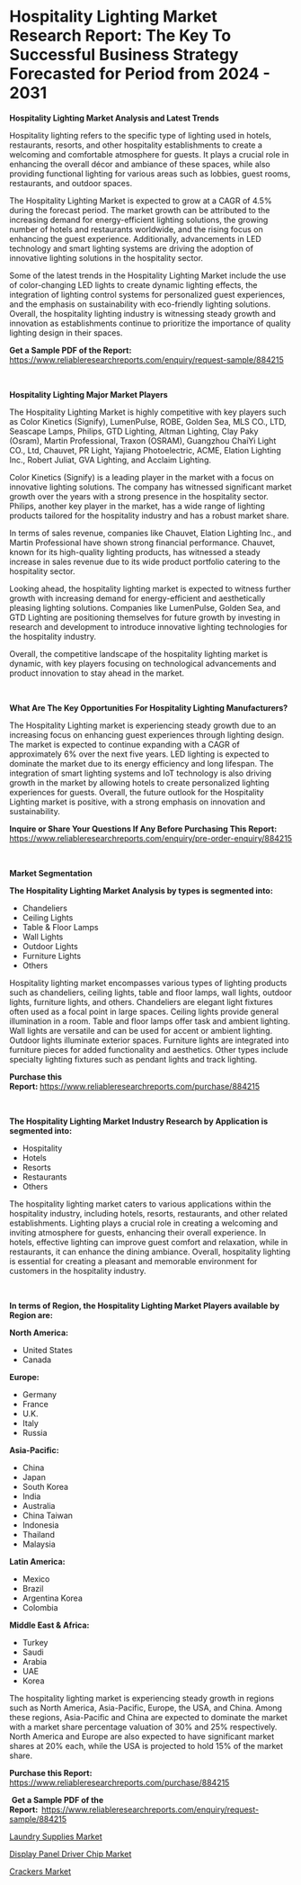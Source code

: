 <p><h1>Hospitality Lighting Market Research Report: The Key To Successful Business Strategy Forecasted for Period from 2024 - 2031</h1></p><p><strong>Hospitality Lighting Market Analysis and Latest Trends</strong></p>
<p><p>Hospitality lighting refers to the specific type of lighting used in hotels, restaurants, resorts, and other hospitality establishments to create a welcoming and comfortable atmosphere for guests. It plays a crucial role in enhancing the overall décor and ambiance of these spaces, while also providing functional lighting for various areas such as lobbies, guest rooms, restaurants, and outdoor spaces.</p><p>The Hospitality Lighting Market is expected to grow at a CAGR of 4.5% during the forecast period. The market growth can be attributed to the increasing demand for energy-efficient lighting solutions, the growing number of hotels and restaurants worldwide, and the rising focus on enhancing the guest experience. Additionally, advancements in LED technology and smart lighting systems are driving the adoption of innovative lighting solutions in the hospitality sector.</p><p>Some of the latest trends in the Hospitality Lighting Market include the use of color-changing LED lights to create dynamic lighting effects, the integration of lighting control systems for personalized guest experiences, and the emphasis on sustainability with eco-friendly lighting solutions. Overall, the hospitality lighting industry is witnessing steady growth and innovation as establishments continue to prioritize the importance of quality lighting design in their spaces.</p></p>
<p><strong>Get a Sample PDF of the Report:&nbsp;</strong> <a href="https://www.reliableresearchreports.com/enquiry/request-sample/884215">https://www.reliableresearchreports.com/enquiry/request-sample/884215</a></p>
<p>&nbsp;</p>
<p><strong>Hospitality Lighting Major Market Players</strong></p>
<p><p>The Hospitality Lighting Market is highly competitive with key players such as Color Kinetics (Signify), LumenPulse, ROBE, Golden Sea, MLS CO., LTD, Seascape Lamps, Philips, GTD Lighting, Altman Lighting, Clay Paky (Osram), Martin Professional, Traxon (OSRAM), Guangzhou ChaiYi Light CO., Ltd, Chauvet, PR Light, Yajiang Photoelectric, ACME, Elation Lighting Inc., Robert Juliat, GVA Lighting, and Acclaim Lighting.</p><p>Color Kinetics (Signify) is a leading player in the market with a focus on innovative lighting solutions. The company has witnessed significant market growth over the years with a strong presence in the hospitality sector. Philips, another key player in the market, has a wide range of lighting products tailored for the hospitality industry and has a robust market share.</p><p>In terms of sales revenue, companies like Chauvet, Elation Lighting Inc., and Martin Professional have shown strong financial performance. Chauvet, known for its high-quality lighting products, has witnessed a steady increase in sales revenue due to its wide product portfolio catering to the hospitality sector.</p><p>Looking ahead, the hospitality lighting market is expected to witness further growth with increasing demand for energy-efficient and aesthetically pleasing lighting solutions. Companies like LumenPulse, Golden Sea, and GTD Lighting are positioning themselves for future growth by investing in research and development to introduce innovative lighting technologies for the hospitality industry.</p><p>Overall, the competitive landscape of the hospitality lighting market is dynamic, with key players focusing on technological advancements and product innovation to stay ahead in the market.</p></p>
<p>&nbsp;</p>
<p><strong>What Are The Key Opportunities For Hospitality Lighting Manufacturers?</strong></p>
<p><p>The Hospitality Lighting market is experiencing steady growth due to an increasing focus on enhancing guest experiences through lighting design. The market is expected to continue expanding with a CAGR of approximately 6% over the next five years. LED lighting is expected to dominate the market due to its energy efficiency and long lifespan. The integration of smart lighting systems and IoT technology is also driving growth in the market by allowing hotels to create personalized lighting experiences for guests. Overall, the future outlook for the Hospitality Lighting market is positive, with a strong emphasis on innovation and sustainability.</p></p>
<p><strong>Inquire or Share Your Questions If Any Before Purchasing This Report:</strong> <a href="https://www.reliableresearchreports.com/enquiry/pre-order-enquiry/884215">https://www.reliableresearchreports.com/enquiry/pre-order-enquiry/884215</a></p>
<p>&nbsp;</p>
<p><strong>Market Segmentation</strong></p>
<p><strong>The Hospitality Lighting Market Analysis by types is segmented into:</strong></p>
<p><ul><li>Chandeliers</li><li>Ceiling Lights</li><li>Table & Floor Lamps</li><li>Wall Lights</li><li>Outdoor Lights</li><li>Furniture Lights</li><li>Others</li></ul></p>
<p><p>Hospitality lighting market encompasses various types of lighting products such as chandeliers, ceiling lights, table and floor lamps, wall lights, outdoor lights, furniture lights, and others. Chandeliers are elegant light fixtures often used as a focal point in large spaces. Ceiling lights provide general illumination in a room. Table and floor lamps offer task and ambient lighting. Wall lights are versatile and can be used for accent or ambient lighting. Outdoor lights illuminate exterior spaces. Furniture lights are integrated into furniture pieces for added functionality and aesthetics. Other types include specialty lighting fixtures such as pendant lights and track lighting.</p></p>
<p><strong>Purchase this Report:&nbsp;</strong><a href="https://www.reliableresearchreports.com/purchase/884215">https://www.reliableresearchreports.com/purchase/884215</a></p>
<p>&nbsp;</p>
<p><strong>The Hospitality Lighting Market Industry Research by Application is segmented into:</strong></p>
<p><ul><li>Hospitality</li><li>Hotels</li><li>Resorts</li><li>Restaurants</li><li>Others</li></ul></p>
<p><p>The hospitality lighting market caters to various applications within the hospitality industry, including hotels, resorts, restaurants, and other related establishments. Lighting plays a crucial role in creating a welcoming and inviting atmosphere for guests, enhancing their overall experience. In hotels, effective lighting can improve guest comfort and relaxation, while in restaurants, it can enhance the dining ambiance. Overall, hospitality lighting is essential for creating a pleasant and memorable environment for customers in the hospitality industry.</p></p>
<p>&nbsp;</p>
<p><strong>In terms of Region, the Hospitality Lighting Market Players available by Region are:</strong></p>
<p>
    <p> <strong> North America: </strong>
        <ul>
            <li>United States</li>
            <li>Canada</li>
        </ul>
        </p> 
    <p> <strong> Europe: </strong>
        <ul>
            <li>Germany</li>
            <li>France</li>
            <li>U.K.</li>
            <li>Italy</li>
            <li>Russia</li>
        </ul>
        </p> 
    <p> <strong> Asia-Pacific: </strong>
        <ul>
            <li>China</li>
            <li>Japan</li>
            <li>South Korea</li>
            <li>India</li>
            <li>Australia</li>
            <li>China Taiwan</li>
            <li>Indonesia</li>
            <li>Thailand</li>
            <li>Malaysia</li>
        </ul>
        </p> 
    <p> <strong> Latin America: </strong>
        <ul>
            <li>Mexico</li>
            <li>Brazil</li>
            <li>Argentina Korea</li>
            <li>Colombia</li>
        </ul>
        </p> 
    <p> <strong> Middle East & Africa: </strong>
        <ul>
            <li>Turkey</li>
            <li>Saudi</li>
            <li>Arabia</li>
            <li>UAE</li>
            <li>Korea</li>
        </ul>
    </p>
    </p>
<p><p>The hospitality lighting market is experiencing steady growth in regions such as North America, Asia-Pacific, Europe, the USA, and China. Among these regions, Asia-Pacific and China are expected to dominate the market with a market share percentage valuation of 30% and 25% respectively. North America and Europe are also expected to have significant market shares at 20% each, while the USA is projected to hold 15% of the market share.</p></p>
<p><strong>Purchase this Report: </strong><a href="https://www.reliableresearchreports.com/purchase/884215">https://www.reliableresearchreports.com/purchase/884215</a></p>
<p>&nbsp;<strong>Get a Sample PDF of the Report:&nbsp;&nbsp;</strong><a href="https://www.reliableresearchreports.com/enquiry/request-sample/884215">https://www.reliableresearchreports.com/enquiry/request-sample/884215</a></p>
<p><strong></strong></p>
<p><p><a href="https://github.com/juancolorado15/Market-Research-Report-List-1/blob/main/laundry-supplies-market.md">Laundry Supplies Market</a></p><p><a href="https://issuu.com/reportprime-2/docs/display-panel-driver-chip-market-size-2030.pptx">Display Panel Driver Chip Market</a></p><p><a href="https://github.com/dx0328/Market-Research-Report-List-1/blob/main/crackers-market.md">Crackers Market</a></p></p>